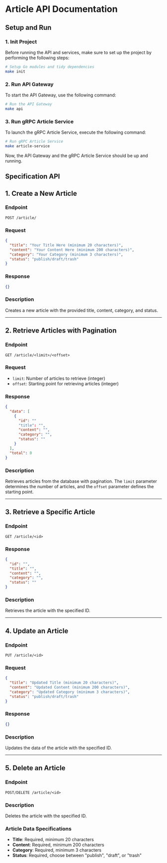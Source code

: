 # Article API Documentation

## Setup and Run

### 1. Init Project

Before running the API and services, make sure to set up the project by performing the following steps:

```bash
# Setup Go modules and tidy dependencies
make init
```

### 2. Run API Gateway

To start the API Gateway, use the following command:

```bash
# Run the API Gateway
make api
```

### 3. Run gRPC Article Service

To launch the gRPC Article Service, execute the following command:

```bash
# Run gRPC Article Service
make article-service
```

Now, the API Gateway and the gRPC Article Service should be up and running.

## Specification API

## 1. Create a New Article

### Endpoint
`POST /article/`

### Request
```json
{
  "title": "Your Title Here (minimum 20 characters)",
  "content": "Your Content Here (minimum 200 characters)",
  "category": "Your Category (minimum 3 characters)",
  "status": "publish/draft/trash"
}
```

### Response
```json
{}
```

### Description
Creates a new article with the provided title, content, category, and status.

---

## 2. Retrieve Articles with Pagination

### Endpoint
`GET /article/<limit>/<offset>`

### Request
- `limit`: Number of articles to retrieve (integer)
- `offset`: Starting point for retrieving articles (integer)

### Response
```json
{
  "data": [
    {
      "id": ""
      "title": "",
      "content": "",
      "category": "",
      "status": ""
    }
  ],
  "total": 0
}
```

### Description
Retrieves articles from the database with pagination. The `limit` parameter determines the number of articles, and the `offset` parameter defines the starting point.

---

## 3. Retrieve a Specific Article

### Endpoint
`GET /article/<id>`

### Response
```json
{
  "id": "",
  "title": "",
  "content": "",
  "category": "",
  "status": ""
}
```

### Description
Retrieves the article with the specified ID.

---

## 4. Update an Article

### Endpoint
`PUT /article/<id>`

### Request
```json
{
  "title": "Updated Title (minimum 20 characters)",
  "content": "Updated Content (minimum 200 characters)",
  "category": "Updated Category (minimum 3 characters)",
  "status": "publish/draft/trash"
}
```

### Response
```json
{}
```

### Description
Updates the data of the article with the specified ID.

---

## 5. Delete an Article

### Endpoint
`POST/DELETE /article/<id>`


### Description
Deletes the article with the specified ID.

### Article Data Specifications
- **Title**: Required, minimum 20 characters
- **Content**: Required, minimum 200 characters
- **Category**: Required, minimum 3 characters
- **Status**: Required, choose between "publish", "draft", or "trash"
